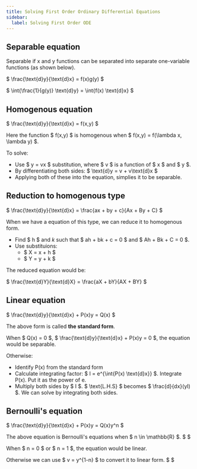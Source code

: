```yaml
---
title: Solving First Order Ordinary Differential Equations
sidebar:
  label: Solving First Order ODE
---
```


## Separable equation

Separable if x and y functions can be separated into separate one-variable
functions (as shown below).

$ \frac{\text{d}y}{\text{d}x} = f(x)g(y) $

$ \int{\frac{1}{g(y)} \text{d}y} = \int{f(x) \text{d}x} $

## Homogenous equation

$ \frac{\text{d}y}{\text{d}x} = f(x,y) $

Here the function $ f(x,y) $ is homogenous when $ f(x,y) = f(\lambda x, \lambda
y) $.

To solve:

- Use $ y = vx $ substitution, where $ v $ is a function of $ x $ and $ y $.
- By differentiating both sides: $ \text{d}y = v + v\text{d}x $
- Applying both of these into the equation, simplies it to be separable.

## Reduction to homogenous type

$ \frac{\text{d}y}{\text{d}x} = \frac{ax + by + c}{Ax + By + C} $

When we have a equation of this type, we can reduce it to homogenous form.

- Find $ h $ and $k$ such that $ ah + bk + c = 0 $ and $ Ah + Bk + C = 0 $.
- Use substituions:
  - $ X = x + h $
  - $ Y = y + k $

The reduced equation would be:

$ \frac{\text{d}Y}{\text{d}X} = \frac{aX + bY}{AX + BY} $

## Linear equation

$ \frac{\text{d}y}{\text{d}x} + P(x)y = Q(x) $

The above form is called **the standard form**.

When $ Q(x) = 0 $, $ \frac{\text{d}y}{\text{d}x} + P(x)y = 0 $, the equation
would be separable.

Otherwise:

- Identify P(x) from the standard form
- Calculate integrating factor: $ I = e^{\int{P(x) \text{d}x}} $. Integrate
  P(x). Put it as the power of e.
- Multiply both sides by $ I $. $ \text{L.H.S} $ becomes $ \frac{d}{dx}(yI) $.
  We can solve by integrating both sides.

## Bernoulli's equation

$ \frac{\text{d}y}{\text{d}x} + P(x)y = Q(x)y^n $

The above equation is Bernoulli's equations when $ n \in \mathbb{R} $. $ $

When $ n = 0 $ or $ n = 1 $, the equation would be linear.

Otherwise we can use $ v = y^{1-n} $ to convert it to linear form. $ $
